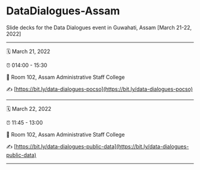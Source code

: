 # DataDialogues-Assam
Slide decks for the Data Dialogues event in Guwahati, Assam [March 21-22, 2022]

-----

:spiral_calendar: March 21, 2022  

:alarm_clock:     014:00 - 15:30

:hotel:           Room 102, Assam Administrative Staff College

:writing_hand:    [https://bit.ly/data-dialogues-pocso](https://bit.ly/data-dialogues-pocso)

-----

:spiral_calendar: March 22, 2022  

:alarm_clock:     11:45 - 13:00

:hotel:           Room 102, Assam Administrative Staff College

:writing_hand:    [https://bit.ly/data-dialogues-public-data](https://bit.ly/data-dialogues-public-data)

-----
